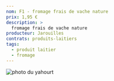 ```yaml
---
nom: F1 - fromage frais de vache nature
prix: 1,95 €
description: >
  fromage frais de vache nature
producteur: Jarouilles
contrats: produits-laitiers
tags: 
  - produit laitier
  - fromage
---
```


![photo du yahourt](./media/fromage-frais.jpg)